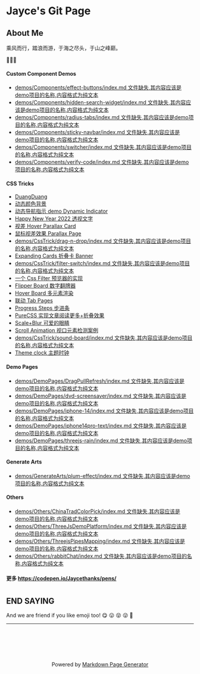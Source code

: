 # Jayce's Git Page

## About Me

乘风而行，踏浪而游，于海之尽头，于山之峰巅。

🥳🥳🥳

#### Custom Component Demos
- [demos/Components/effect-buttons/index.md 文件缺失,其内容应该是demo项目的名称,内容格式为纯文本](https://jaycethanks.github.io/demos/Components/effect-buttons/dist)
- [demos/Components/hidden-search-widget/index.md 文件缺失,其内容应该是demo项目的名称,内容格式为纯文本](https://jaycethanks.github.io/demos/Components/hidden-search-widget/dist)
- [demos/Components/radius-tabs/index.md 文件缺失,其内容应该是demo项目的名称,内容格式为纯文本](https://jaycethanks.github.io/demos/Components/radius-tabs/dist)
- [demos/Components/sticky-navbar/index.md 文件缺失,其内容应该是demo项目的名称,内容格式为纯文本](https://jaycethanks.github.io/demos/Components/sticky-navbar/dist)
- [demos/Components/switcher/index.md 文件缺失,其内容应该是demo项目的名称,内容格式为纯文本](https://jaycethanks.github.io/demos/Components/switcher/dist)
- [demos/Components/verify-code/index.md 文件缺失,其内容应该是demo项目的名称,内容格式为纯文本](https://jaycethanks.github.io/demos/Components/verify-code/dist)
#### CSS Tricks
- [DuangDuang](https://jaycethanks.github.io/demos/CssTrick/DuangDuang/dist)
- [动态颜色背景](https://jaycethanks.github.io/demos/CssTrick/DynamicBackgroundColor/dist)
- [动态导航指示 demo Dynamic Indicator](https://jaycethanks.github.io/demos/CssTrick/DynamicNavgatorIndicator/dist)
- [Happy New Year 2022 透视文字](https://jaycethanks.github.io/demos/CssTrick/HappyNewYear2022/dist)
- [视差 Hover Parallax Card](https://jaycethanks.github.io/demos/CssTrick/ParallaxCard/dist)
- [鼠标视差效果 Parallax Page](https://jaycethanks.github.io/demos/CssTrick/ParallaxPage/dist)
- [demos/CssTrick/drag-n-drop/index.md 文件缺失,其内容应该是demo项目的名称,内容格式为纯文本](https://jaycethanks.github.io/demos/CssTrick/drag-n-drop/dist)
- [Expanding Cards 折叠卡 Banner](https://jaycethanks.github.io/demos/CssTrick/expanding-cards/dist)
- [demos/CssTrick/filter-switch/index.md 文件缺失,其内容应该是demo项目的名称,内容格式为纯文本](https://jaycethanks.github.io/demos/CssTrick/filter-switch/dist)
- [一个 Css Filter 预览器的实现](https://jaycethanks.github.io/demos/CssTrick/filtercomparison/dist)
- [Flipper Board 数字翻牌器](https://jaycethanks.github.io/demos/CssTrick/fliper-board/dist)
- [Hover Board 多元素渲染](https://jaycethanks.github.io/demos/CssTrick/hover-board/dist)
- [联动 Tab Pages](https://jaycethanks.github.io/demos/CssTrick/interactiveCarousel/dist)
- [Progress Steps 步进条](https://jaycethanks.github.io/demos/CssTrick/progress-steps/dist)
- [PureCSS 实现文章阅读更多+折叠效果](https://jaycethanks.github.io/demos/CssTrick/purecss-continue-reading/dist)
- [ Scale+Blur 可爱的眼睛](https://jaycethanks.github.io/demos/CssTrick/scale-blur/dist)
- [Scroll Animation 视口元素检测案例](https://jaycethanks.github.io/demos/CssTrick/scroll-animation/dist)
- [demos/CssTrick/sound-board/index.md 文件缺失,其内容应该是demo项目的名称,内容格式为纯文本](https://jaycethanks.github.io/demos/CssTrick/sound-board/dist)
- [Theme clock 主题时钟](https://jaycethanks.github.io/demos/CssTrick/theme-clock/dist)
#### Demo Pages

- [demos/DemoPages/DragPullRefresh/index.md 文件缺失,其内容应该是demo项目的名称,内容格式为纯文本](https://jaycethanks.github.io/demos/DemoPages/DragPullRefresh/dist)
- [demos/DemoPages/dvd-screensaver/index.md 文件缺失,其内容应该是demo项目的名称,内容格式为纯文本](https://jaycethanks.github.io/demos/DemoPages/dvd-screensaver/dist)
- [demos/DemoPages/iphone-14/index.md 文件缺失,其内容应该是demo项目的名称,内容格式为纯文本](https://jaycethanks.github.io/demos/DemoPages/iphone-14/dist)
- [demos/DemoPages/iphone14pro-text/index.md 文件缺失,其内容应该是demo项目的名称,内容格式为纯文本](https://jaycethanks.github.io/demos/DemoPages/iphone14pro-text/dist)
- [demos/DemoPages/threejs-rain/index.md 文件缺失,其内容应该是demo项目的名称,内容格式为纯文本](https://jaycethanks.github.io/demos/DemoPages/threejs-rain/dist)
#### Generate Arts

- [demos/GenerateArts/plum-effect/index.md 文件缺失,其内容应该是demo项目的名称,内容格式为纯文本](https://jaycethanks.github.io/demos/GenerateArts/plum-effect/dist)
#### Others
- [demos/Others/ChinaTradColorPick/index.md 文件缺失,其内容应该是demo项目的名称,内容格式为纯文本](https://jaycethanks.github.io/demos/Others/ChinaTradColorPick/dist)
- [demos/Others/ThreeJsDemoPlatform/index.md 文件缺失,其内容应该是demo项目的名称,内容格式为纯文本](https://jaycethanks.github.io/demos/Others/ThreeJsDemoPlatform/dist)
- [demos/Others/ThreejsPipesMapping/index.md 文件缺失,其内容应该是demo项目的名称,内容格式为纯文本](https://jaycethanks.github.io/demos/Others/ThreejsPipesMapping/dist)
- [demos/Others/rabbitChat/index.md 文件缺失,其内容应该是demo项目的名称,内容格式为纯文本](https://jaycethanks.github.io/demos/Others/rabbitChat/dist)
#### 更多 https://codepen.io/Jaycethanks/pens/

#

#

#

#

## END SAYING

And we are friend if you like emoji too! 😋 😛 😝 😜 🤪









<hr />
<p style="text-align: center; margin-top: 100px">
  Powered by
  <a href="https://github.com/jaycethanks/md_index_generator"> Markdown Page Generator </a>
</p>



